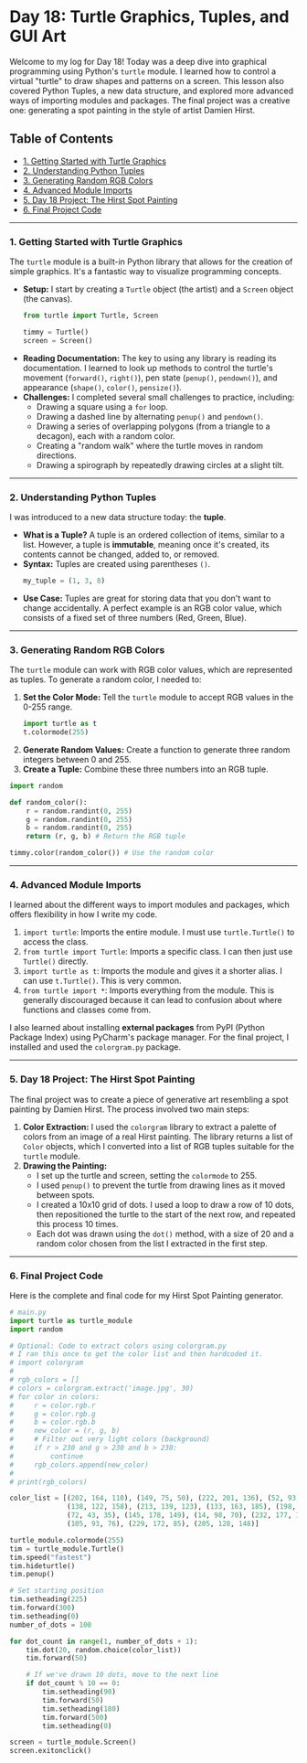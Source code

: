 # Day 18: Turtle Graphics, Tuples, and GUI Art

Welcome to my log for Day 18! Today was a deep dive into graphical programming using Python's `turtle` module. I learned how to control a virtual "turtle" to draw shapes and patterns on a screen. This lesson also covered Python Tuples, a new data structure, and explored more advanced ways of importing modules and packages. The final project was a creative one: generating a spot painting in the style of artist Damien Hirst.

## Table of Contents
- [1. Getting Started with Turtle Graphics](#1-getting-started-with-turtle-graphics)
- [2. Understanding Python Tuples](#2-understanding-python-tuples)
- [3. Generating Random RGB Colors](#3-generating-random-rgb-colors)
- [4. Advanced Module Imports](#4-advanced-module-imports)
- [5. Day 18 Project: The Hirst Spot Painting](#5-day-18-project-the-hirst-spot-painting)
- [6. Final Project Code](#6-final-project-code)

---

### 1. Getting Started with Turtle Graphics
The `turtle` module is a built-in Python library that allows for the creation of simple graphics. It's a fantastic way to visualize programming concepts.

-   **Setup:** I start by creating a `Turtle` object (the artist) and a `Screen` object (the canvas).
    ```python
    from turtle import Turtle, Screen
    
    timmy = Turtle()
    screen = Screen()
    ```
-   **Reading Documentation:** The key to using any library is reading its documentation. I learned to look up methods to control the turtle's movement (`forward()`, `right()`), pen state (`penup()`, `pendown()`), and appearance (`shape()`, `color()`, `pensize()`).
-   **Challenges:** I completed several small challenges to practice, including:
    -   Drawing a square using a `for` loop.
    -   Drawing a dashed line by alternating `penup()` and `pendown()`.
    -   Drawing a series of overlapping polygons (from a triangle to a decagon), each with a random color.
    -   Creating a "random walk" where the turtle moves in random directions.
    -   Drawing a spirograph by repeatedly drawing circles at a slight tilt.

---

### 2. Understanding Python Tuples
I was introduced to a new data structure today: the **tuple**.

-   **What is a Tuple?** A tuple is an ordered collection of items, similar to a list. However, a tuple is **immutable**, meaning once it's created, its contents cannot be changed, added to, or removed.
-   **Syntax:** Tuples are created using parentheses `()`.
    ```python
    my_tuple = (1, 3, 8)
    ```
-   **Use Case:** Tuples are great for storing data that you don't want to change accidentally. A perfect example is an RGB color value, which consists of a fixed set of three numbers (Red, Green, Blue).

---

### 3. Generating Random RGB Colors
The `turtle` module can work with RGB color values, which are represented as tuples. To generate a random color, I needed to:

1.  **Set the Color Mode:** Tell the `turtle` module to accept RGB values in the 0-255 range.
    ```python
    import turtle as t
    t.colormode(255)
    ```
2.  **Generate Random Values:** Create a function to generate three random integers between 0 and 255.
3.  **Create a Tuple:** Combine these three numbers into an RGB tuple.

```python
import random

def random_color():
    r = random.randint(0, 255)
    g = random.randint(0, 255)
    b = random.randint(0, 255)
    return (r, g, b) # Return the RGB tuple

timmy.color(random_color()) # Use the random color
```

---

### 4. Advanced Module Imports
I learned about the different ways to import modules and packages, which offers flexibility in how I write my code.

1.  `import turtle`: Imports the entire module. I must use `turtle.Turtle()` to access the class.
2.  `from turtle import Turtle`: Imports a specific class. I can then just use `Turtle()` directly.
3.  `import turtle as t`: Imports the module and gives it a shorter alias. I can use `t.Turtle()`. This is very common.
4.  `from turtle import *`: Imports everything from the module. This is generally discouraged because it can lead to confusion about where functions and classes come from.

I also learned about installing **external packages** from PyPI (Python Package Index) using PyCharm's package manager. For the final project, I installed and used the `colorgram.py` package.

---

### 5. Day 18 Project: The Hirst Spot Painting
The final project was to create a piece of generative art resembling a spot painting by Damien Hirst. 
The process involved two main steps:

1.  **Color Extraction:** I used the `colorgram` library to extract a palette of colors from an image of a real Hirst painting. The library returns a list of `Color` objects, which I converted into a list of RGB tuples suitable for the `turtle` module.
2.  **Drawing the Painting:**
    -   I set up the turtle and screen, setting the `colormode` to 255.
    -   I used `penup()` to prevent the turtle from drawing lines as it moved between spots.
    -   I created a 10x10 grid of dots. I used a loop to draw a row of 10 dots, then repositioned the turtle to the start of the next row, and repeated this process 10 times.
    -   Each dot was drawn using the `dot()` method, with a size of 20 and a random color chosen from the list I extracted in the first step.

---

### 6. Final Project Code
Here is the complete and final code for my Hirst Spot Painting generator.

```python
# main.py
import turtle as turtle_module
import random

# Optional: Code to extract colors using colorgram.py
# I ran this once to get the color list and then hardcoded it.
# import colorgram
#
# rgb_colors = []
# colors = colorgram.extract('image.jpg', 30)
# for color in colors:
#     r = color.rgb.r
#     g = color.rgb.g
#     b = color.rgb.b
#     new_color = (r, g, b)
#     # Filter out very light colors (background)
#     if r > 230 and g > 230 and b > 230:
#         continue
#     rgb_colors.append(new_color)
#
# print(rgb_colors)

color_list = [(202, 164, 110), (149, 75, 50), (222, 201, 136), (52, 93, 124), (172, 154, 44), (130, 31, 23),
              (138, 122, 158), (213, 139, 123), (133, 163, 185), (198, 93, 72), (46, 121, 86),
              (72, 43, 35), (145, 178, 149), (14, 98, 70), (232, 177, 164), (160, 142, 158),
              (105, 93, 76), (229, 172, 85), (205, 128, 148)]

turtle_module.colormode(255)
tim = turtle_module.Turtle()
tim.speed("fastest")
tim.hideturtle()
tim.penup()

# Set starting position
tim.setheading(225)
tim.forward(300)
tim.setheading(0)
number_of_dots = 100

for dot_count in range(1, number_of_dots + 1):
    tim.dot(20, random.choice(color_list))
    tim.forward(50)

    # If we've drawn 10 dots, move to the next line
    if dot_count % 10 == 0:
        tim.setheading(90)
        tim.forward(50)
        tim.setheading(180)
        tim.forward(500)
        tim.setheading(0)

screen = turtle_module.Screen()
screen.exitonclick()
```